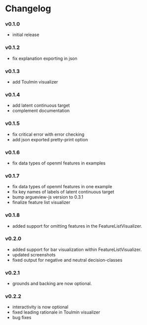 # Changelog

### v0.1.0
 - initial release

### v0.1.2
 - fix explanation exporting in json
 
### v0.1.3
 - add Toulmin visualizer
 
### v0.1.4
 - add latent continuous target
 - complement documentation

### v0.1.5
 - fix critical error with error checking
 - add json exported pretty-print option

### v0.1.6
 - fix data types of openml features in examples
 
### v0.1.7
 - fix data types of openml features in one example
 - fix key names of labels of latent continuous target
 - bump argueview-js version to 0.3.1
 - finalize feature list visualizer
 
### v0.1.8
 - added support for omitting features in the FeatureListVisualizer.

### v0.2.0
 - added support for bar visualization within FeatureListVisualizer.
 - updated screenshots
 - fixed output for negative and neutral decision-classes

### v0.2.1
 - grounds and backing are now optional.

### v0.2.2
 - interactivity is now optional
 - fixed leading rationale in Toulmin visualizer
 - bug fixes
